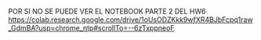 
POR SI NO SE PUEDE VER EL NOTEBOOK
PARTE 2 DEL HW6
https://colab.research.google.com/drive/1oUsODZKkk9wfXR4BJbFcpq1raw_GdmBA?usp=chrome_ntp#scrollTo=--6zTxppneoF
